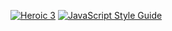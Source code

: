 [![Heroic 3](https://i.imgur.com/FFBVnrG.png)](http://heroicapi.com)
[![JavaScript Style Guide](https://cdn.rawgit.com/standard/standard/master/badge.svg)](https://github.com/standard/standard)
